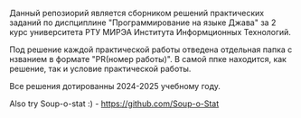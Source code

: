 Данный репозиорий является сборником решений практических заданий по диспциплине "Программирование на языке Джава" за 2 курс университета РТУ МИРЭА Института Информционных Технологий.

Под решение каждой практической работы отведена отдельная папка с нзванием в формате "PR(номер работы)". В самой ппке находится, как решение, так и условие практической работы.

Все решения дотированны 2024-2025 учебному году.

Also try Soup-o-stat :) - https://github.com/Soup-o-Stat